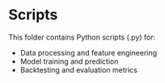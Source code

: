 # Scripts

This folder contains Python scripts (.py) for:  
- Data processing and feature engineering  
- Model training and prediction  
- Backtesting and evaluation metrics  
